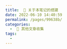 ```yaml
---
title:  📡 关于本笔记的搭建
date: 2022-06-10 14:40:59
permalink: /pages/99638b/
categories:
  -  🚪 其他文章收集
tags:
  - 
---
```

